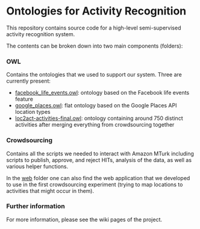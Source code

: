 Ontologies for Activity Recognition
===================================

This repository contains source code for a high-level semi-supervised activity recognition system.

The contents can be broken down into two main components (folders):

### OWL

Contains the ontologies that we used to support our system. Three are currently present:

* [facebook_life_events.owl](/OWL/facebook_life_events.owl): ontology based on the Facebook life events feature 
* [google_places.owl](/OWL/google_places.owl): flat ontology based on the Google Places API location types
* [loc2act-activities-final.owl](/OWL/loc2act-activities-final.owl): ontology containing around 750 distinct activities after merging everything from crowdsourcing together

### Crowdsourcing

Contains all the scripts we needed to interact with Amazon MTurk including scripts to publish, approve, and reject HITs, analysis of the data, as well as various helper functions. 

In the [web](/crowdsourcing/web/) folder one can also find the web application that we developed to use in the first crowdsourcing experiment (trying to map locations to activities that might occur in them).

### Further information

For more information, please see the wiki pages of the project.

